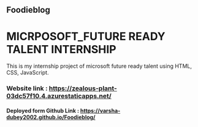 ## Foodieblog
# MICRPOSOFT_FUTURE READY TALENT INTERNSHIP
This is my internship project of microsoft future ready talent using HTML, CSS, JavaScript.
### Website link : https://zealous-plant-03dc57f10.4.azurestaticapps.net/
#### Deployed form Github Link : https://varsha-dubey2002.github.io/Foodieblog/
